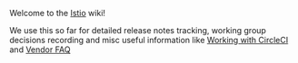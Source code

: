 Welcome to the [Istio](https://istio.io/) wiki!

We use this so far for detailed release notes tracking, working group decisions recording and misc useful information like [Working with CircleCI](Working-with-CircleCI) and [Vendor FAQ](https://github.com/istio/istio/wiki/Vendor-FAQ)
